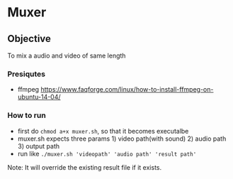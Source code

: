 # Muxer

## Objective
   To mix a audio and video of same length
### Presiqutes
- ffmpeg https://www.faqforge.com/linux/how-to-install-ffmpeg-on-ubuntu-14-04/

### How to run
- first do ```chmod a+x muxer.sh```, so that it becomes executalbe
-  muxer.sh expects three params
        1) video path(with sound)
        2) audio path
        3) output path
- run like ```./muxer.sh 'videopath' 'audio path' 'result path' ```

Note: It will override the existing result file if it exists.
